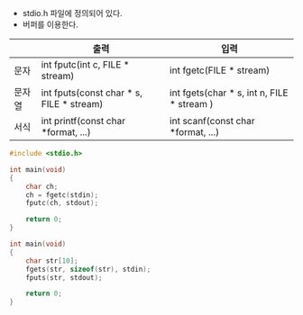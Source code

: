 - stdio.h 파일에 정의되어 있다.
- 버퍼를 이용한다.

|        | 출력                     | 입력                            |
| ------ | ------------------------ | ------------------------------- |
| 문자   | int fputc(int c, FILE \* stream) | int fgetc(FILE \* stream) |
| 문자열 | int fputs(const char \* s, FILE \* stream)                    | int fgets(char \* s, int n, FILE \* stream )                 |
| 서식   | int printf(const char \*format, ...)                   | int scanf(const char \*format, ...)                           |

```c
#include <stdio.h>

int main(void)
{
    char ch;
    ch = fgetc(stdin);
    fputc(ch, stdout);

    return 0;
}
```

```c
int main(void)
{
	char str[10];
	fgets(str, sizeof(str), stdin);
	fputs(str, stdout);

	return 0;
}
```

